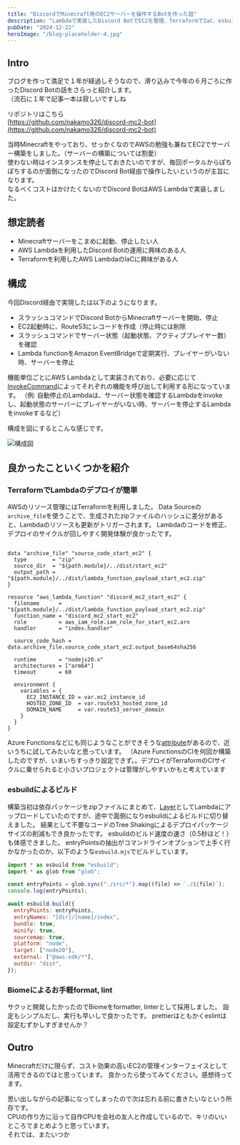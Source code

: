 ```yaml
---
title: "DiscordでMinecraft用のEC2サーバーを操作するBotを作った話"
description: "Lambdaで実装したDiscord BotでEC2を管理、TerraformでIaC、esbuildでビルド、Biomeでformat, lint"
pubDate: "2024-12-22"
heroImage: "/blog-placeholder-4.jpg"
---
```


## Intro
 ブログを作って満足で１年が経過しそうなので、滑り込みで今年の６月ごろに作ったDiscord Botの話をさらっと紹介します。  
（流石に１年で記事一本は寂しいですしね

リポジトリはこちら  
[https://github.com/nakamo326/discord-mc2-bot](https://github.com/nakamo326/discord-mc2-bot)

当時Minecraftをやっており、せっかくなのでAWSの勉強も兼ねてEC2でサーバー構築をしました。（サーバーの構築については割愛）  
使わない時はインスタンスを停止しておきたいのですが、毎回ポータルからぽちぽちするのが面倒になったのでDiscord Bot経由で操作したいというのが主旨になります。  
なるべくコストはかけたくないのでDiscord BotはAWS Lambdaで実装しました。

## 想定読者

- Minecraftサーバーをこまめに起動、停止したい人
- AWS Lambdaを利用したDiscord Botの運用に興味のある人
- Terraformを利用したAWS LambdaのIaCに興味がある人

## 構成
今回Discord経由で実現したは以下のようになります。

- スラッシュコマンドでDiscord BotからMinecraftサーバーを開始、停止
- EC2起動時に、Route53にレコードを作成（停止時には削除
- スラッシュコマンドでサーバー状態（起動状態、アクティブプレイヤー数）を確認
- Lambda functionをAmazon EventBridgeで定期実行、プレイヤーがいない時、サーバーを停止

機能単位ごとにAWS Lambdaとして実装されており、必要に応じて[InvokeCommand](https://docs.aws.amazon.com/AWSJavaScriptSDK/v3/latest/client/lambda/command/InvokeCommand/)によってそれぞれの機能を呼び出して利用する形になっています。
（例: 自動停止のLambdaは、サーバー状態を確認するLambdaをinvokeし、起動状態のサーバーにプレイヤーがいない時、サーバーを停止するLambdaをinvokeするなど）

構成を図にするとこんな感じです。

![構成図](/posts/20241222/構成図.png)

## 良かったこといくつかを紹介


### TerraformでLambdaのデプロイが簡単
AWSのリソース管理にはTerraformを利用しました。
Data Sourceの`archive_file`を使うことで、生成されたzipファイルのハッシュに差分があると、Lambdaのリソースも更新がトリガーされます。
Lambdaのコードを修正、デプロイのサイクルが回しやすく開発体験が良かったです。

```hcl

data "archive_file" "source_code_start_ec2" {
  type        = "zip"
  source_dir  = "${path.module}/../dist/start_ec2"
  output_path = "${path.module}/../dist/lambda_function_payload_start_ec2.zip"
}

resource "aws_lambda_function" "discord_mc2_start_ec2" {
  filename      = "${path.module}/../dist/lambda_function_payload_start_ec2.zip"
  function_name = "discord_mc2_start_ec2"
  role          = aws_iam_role.iam_role_for_start_ec2.arn
  handler       = "index.handler"

  source_code_hash = data.archive_file.source_code_start_ec2.output_base64sha256

  runtime       = "nodejs20.x"
  architectures = ["arm64"]
  timeout       = 60

  environment {
    variables = {
      EC2_INSTANCE_ID = var.ec2_instance_id
      HOSTED_ZONE_ID  = var.route53_hosted_zone_id
      DOMAIN_NAME     = var.route53_server_domain
    }
  }
}

```

Azure Functionsなどにも同じようなことができそうな[attribute](https://registry.terraform.io/providers/hashicorp/azurerm/latest/docs/resources/windows_function_app#zip_deploy_file-1)があるので、近いうちに試してみたいなと思っています。
（Azure FunctionsのCIを何回か構築したのですが、いまいちすっきり設定できず。。デプロイがTerraformのCIサイクルに乗せられると小さいプロジェクトは管理がしやすいかもと考えています
### esbuildによるビルド
構築当初は依存パッケージをzipファイルにまとめて、[Layer](https://docs.aws.amazon.com/ja_jp/lambda/latest/dg/chapter-layers.html)としてLambdaにアップロードしていたのですが、途中で面倒になりesbuildによるビルドに切り替えました。
結果として不要なコードのTree Shakingによるデプロイパッケージサイズの削減もでき良かったです。
esbuildのビルド速度の速さ（0.5秒ほど！）も体感できました。
entryPointsの抽出がコマンドラインオプションで上手く行かなかったのか、以下のような`esbuild.mjs`でビルドしています。

```js esbuild.mjs
import * as esbuild from "esbuild";
import * as glob from "glob";

const entryPoints = glob.sync("./src/*").map((file) => `./${file}`);
console.log(entryPoints);

await esbuild.build({
  entryPoints: entryPoints,
  entryNames: "[dir]/[name]/index",
  bundle: true,
  minify: true,
  sourcemap: true,
  platform: "node",
  target: ["node20"],
  external: ["@aws-sdk/*"],
  outdir: "dist",
});
```
### Biomeによるお手軽format, lint
サクッと開発したかったのでBiomeをformatter, linterとして採用しました。
設定もシンプルだし、実行も早いしで良かったです。
prettierはともかくeslintは設定むずかしすぎませんか？

## Outro
Minecraftだけに限らず、コスト効果の高いEC2の管理インターフェイスとして活用できるのではと思っています。
良かったら使ってみてください。感想待ってます。

思い出しながらの記事になってしまったので次は忘れる前に書きたいなという所存です。  
CPUの作り方に沿って自作CPUを会社の友人と作成しているので、キリのいいところでまとめようと思っています。  
それでは、またいつか
